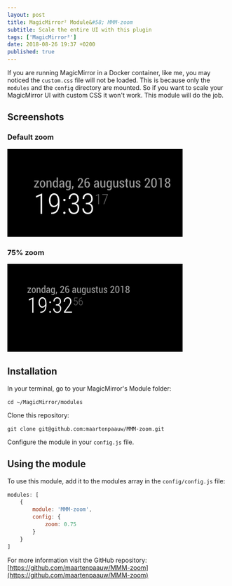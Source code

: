 ```yaml
---
layout: post
title: MagicMirror² Module&#58; MMM-zoom
subtitle: Scale the entire UI with this plugin
tags: ['MagicMirror²']
date: 2018-08-26 19:37 +0200
published: true
---
```


If you are running MagicMirror in a Docker container, like me, you may noticed the `custom.css` file will not be loaded. This is because only the `modules` and the `config` directory are mounted. So if you want to scale your MagicMirror UI with custom CSS it won't work. This module will do the job.

## Screenshots

### Default zoom

![MMM-zoom - 100%](/assets/img/2018-08-26-magicmirror2-module-mmm-zoom-1.00.png)

### 75% zoom

![MMM-zoom - 75%](/assets/img/2018-08-26-magicmirror2-module-mmm-zoom-0.75.png)

## Installation

In your terminal, go to your MagicMirror's Module folder:
````
cd ~/MagicMirror/modules
````

Clone this repository:
````
git clone git@github.com:maartenpaauw/MMM-zoom.git
````

Configure the module in your `config.js` file.

## Using the module

To use this module, add it to the modules array in the `config/config.js` file:

````javascript
modules: [
    {
        module: 'MMM-zoom',
        config: {
            zoom: 0.75
        }
    }
]
````

For more information visit the GitHub repository:
[https://github.com/maartenpaauw/MMM-zoom](https://github.com/maartenpaauw/MMM-zoom)
